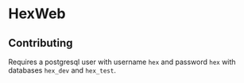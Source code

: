 # HexWeb

## Contributing

Requires a postgresql user with username `hex` and password `hex` with databases `hex_dev` and `hex_test`.
